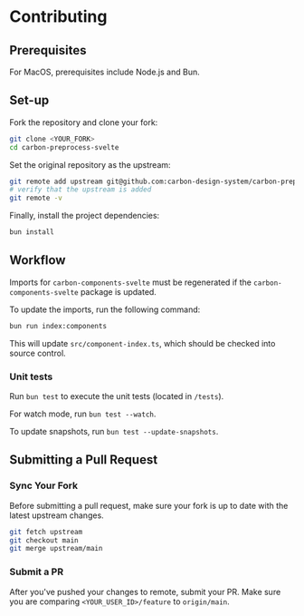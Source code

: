 # Contributing

## Prerequisites

For MacOS, prerequisites include Node.js and Bun.

## Set-up

Fork the repository and clone your fork:

```sh
git clone <YOUR_FORK>
cd carbon-preprocess-svelte
```

Set the original repository as the upstream:

```sh
git remote add upstream git@github.com:carbon-design-system/carbon-preprocess-svelte.git
# verify that the upstream is added
git remote -v
```

Finally, install the project dependencies:

```sh
bun install
```

## Workflow

Imports for `carbon-components-svelte` must be regenerated if the `carbon-components-svelte` package is updated.

To update the imports, run the following command:

```sh
bun run index:components
```

This will update `src/component-index.ts`, which should be checked into source control.

### Unit tests

Run `bun test` to execute the unit tests (located in `/tests`).

For watch mode, run `bun test --watch`.

To update snapshots, run `bun test --update-snapshots`.

## Submitting a Pull Request

### Sync Your Fork

Before submitting a pull request, make sure your fork is up to date with the latest upstream changes.

```sh
git fetch upstream
git checkout main
git merge upstream/main
```

### Submit a PR

After you've pushed your changes to remote, submit your PR. Make sure you are comparing `<YOUR_USER_ID>/feature` to `origin/main`.
